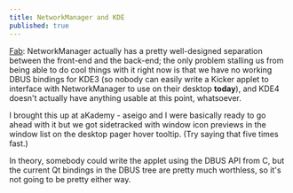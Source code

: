 ```yaml
---
title: NetworkManager and KDE
published: true
---
```


[Fab][]: NetworkManager actually has a pretty well-designed separation
between the front-end and the back-end; the only problem stalling us
from being able to do cool things with it right now is that we have no
working DBUS bindings for KDE3 (so nobody can easily write a Kicker
applet to interface with NetworkManager to use on their desktop
**today**), and KDE4 doesn't actually have anything usable at this
point, whatsoever.

I brought this up at aKademy - aseigo and I were basically ready to go
ahead with it but we got sidetracked with window icon previews in the
window list on the desktop pager hover tooltip. (Try saying that five
times fast.)

In theory, somebody could write the applet using the DBUS API from C,
but the current Qt bindings in the DBUS tree are pretty much worthless,
so it's not going to be pretty either way.

  [Fab]: http://www.kdedevelopers.org/node/1465
